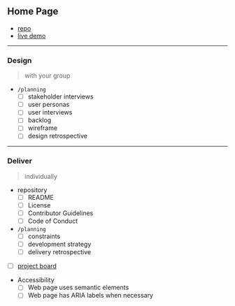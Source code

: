 ## Home Page
- [repo](https://github.com/sannesofie/sanne-ux-ui)
- [live demo](https://sannesofie.github.io/sanne-ux-ui/)
---
### Design
> with your group
- `/planning`
  - [ ] stakeholder interviews
  - [ ] user personas
  - [ ] user interviews
  - [ ] backlog
  - [ ] wireframe
  - [ ] design retrospective
---
### Deliver
> individually
- repository
  - [ ] README
  - [ ] License
  - [ ] Contributor Guidelines
  - [ ] Code of Conduct
- `/planning`
  - [ ] constraints
  - [ ] development strategy
  - [ ] delivery retrospective
- [ ] [project board]()
- Accessibility
  - [ ] Web page uses semantic elements
  - [ ] Web page has ARIA labels when necessary
